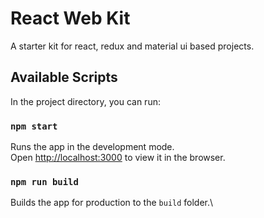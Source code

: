 # React Web Kit

A starter kit for react, redux and material ui based projects.

## Available Scripts

In the project directory, you can run:
### `npm start`

Runs the app in the development mode.\
Open [http://localhost:3000](http://localhost:3000) to view it in the browser.
 
### `npm run build`

Builds the app for production to the `build` folder.\